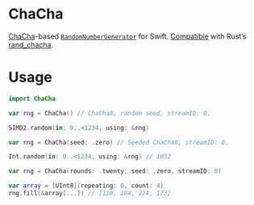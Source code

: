 # ChaCha

[ChaCha](https://cr.yp.to/chacha/chacha-20080128.pdf)-based [`RandomNumberGenerator`](https://developer.apple.com/documentation/swift/randomnumbergenerator) for Swift. [Compatible](https://github.com/nixberg/chacha-rng-compability-rs) with Rust’s [rand_chacha](https://crates.io/crates/rand_chacha).

# Usage

```Swift
import ChaCha

var rng = ChaCha() // ChaCha8, random seed, streamID: 0.

SIMD2.random(in: 0..<1234, using: &rng)
```

```Swift
var rng = ChaCha(seed: .zero) // Seeded ChaCha8, streamID: 0.

Int.random(in: 0..<1234, using: &rng) // 1032
```

```Swift
var rng = ChaCha(rounds: .twenty, seed: .zero, streamID: 0)

var array = [UInt8](repeating: 0, count: 4)
rng.fill(&array[...]) // [118, 184, 224, 173]
```
